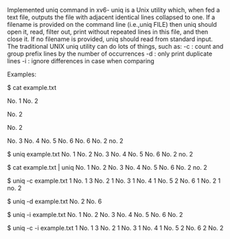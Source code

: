 Implemented uniq command in xv6- uniq is a Unix utility which, when fed a text file, outputs the file with adjacent identical lines collapsed to one.  If a filename is provided on the command line (i.e.,uniq FILE) then uniq should open it, read, filter out, print without repeated lines in this file, and then close it.  If no filename is provided, uniq should read from standard input. The traditional UNIX uniq utility can do lots of things, such as:
-c
:  count and group prefix lines by the number of occurrences
-d
:  only print duplicate lines
-i
:  ignore differences in case when comparing

Examples:

$ cat example.txt

No. 1
No. 2

No. 2

No. 2

No. 3
No. 4
No. 5
No. 6
No. 6
No. 2
no. 2

$ uniq example.txt
No. 1
No. 2
No. 3
No. 4
No. 5
No. 6
No. 2
no. 2

$ cat example.txt | uniq
No. 1
No. 2
No. 3
No. 4
No. 5
No. 6
No. 2
no. 2

$ uniq -c example.txt
1 No. 1
3 No. 2
1 No. 3
1 No. 4
1 No. 5
2 No. 6
1 No. 2
1 no. 2

$ uniq -d example.txt
No. 2
No. 6

$ uniq -i example.txt
No. 1
No. 2
No. 3
No. 4
No. 5
No. 6
No. 2

$ uniq -c -i example.txt
1 No. 1
3 No. 2
1 No. 3
1 No. 4
1 No. 5
2 No. 6
2 No. 2
